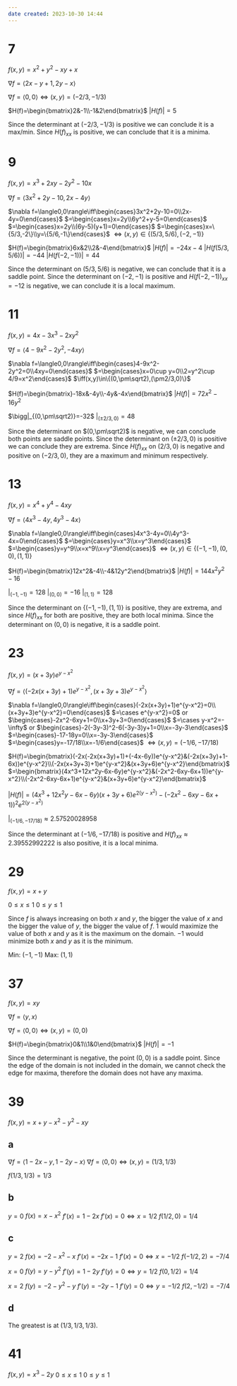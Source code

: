 ```yaml
---
date created: 2023-10-30 14:44
---
```


# 7

$f(x,y)=x^2+y^2-xy+x$

$\nabla f=\langle 2x-y+1,2y-x\rangle$

$\nabla f=\langle0,0\rangle\iff(x,y)=(-2/3,-1/3)$

$H(f)=\begin{bmatrix}2&-1\\-1&2\end{bmatrix}$
$|H(f)|=5$

Since the determinant at $(-2/3,-1/3)$ is positive we can conclude it is a max/min. Since $H(f)_{xx}$ is positive, we can conclude that it is a minima.

# 9

$f(x,y)=x^3+2xy-2y^2-10x$

$\nabla f=\langle3x^2+2y-10,2x-4y\rangle$

$\nabla f=\langle0,0\rangle\iff\begin{cases}3x^2+2y-10=0\\2x-4y=0\end{cases}$
$=\begin{cases}x=2y\\6y^2+y-5=0\end{cases}$
$=\begin{cases}x=2y\\(6y-5)(y+1)=0\end{cases}$
$=\begin{cases}x=\{5/3,-2\}\\y=\{5/6,-1\}\end{cases}$
$\iff(x,y)\in\{(5/3,5/6),(-2,-1)\}$

$H(f)=\begin{bmatrix}6x&2\\2&-4\end{bmatrix}$
$|H(f)|=-24x-4$
$|H(f(5/3,5/6))|=-44$
$|H(f(-2,-1))|=44$

Since the determinant on $(5/3,5/6)$ is negative, we can conclude that it is a saddle point. Since the determinant on $(-2,-1)$ is positive and $H(f(-2,-1))_{xx}=-12$ is negative, we can conclude it is a local maximum.

# 11

$f(x,y)=4x-3x^3-2xy^2$

$\nabla f=\langle4-9x^2-2y^2,-4xy\rangle$

$\nabla f=\langle0,0\rangle\iff\begin{cases}4-9x^2-2y^2=0\\4xy=0\end{cases}$
$=\begin{cases}x=0\cup y=0\\2=y^2\cup 4/9=x^2\end{cases}$
$\iff(x,y)\in\{(0,\pm\sqrt2),(\pm2/3,0)\}$

$H(f)=\begin{bmatrix}-18x&-4y\\-4y&-4x\end{bmatrix}$
$|H(f)|=72x^2-16y^2$

$\bigg|_{(0,\pm\sqrt2)}=-32$
$\bigg|_{(\pm2/3,0)}=48$

Since the determinant on $(0,\pm\sqrt2)$ is negative, we can conclude both points are saddle points. Since the determinant on $(\pm2/3,0)$ is positive we can conclude they are extrema. Since $H(f)_{xx}$ on $(2/3,0)$ is negative and positive on $(-2/3,0)$, they are a maximum and minimum respectively.

# 13

$f(x,y)=x^4+y^4-4xy$

$\nabla f=\langle4x^3-4y,4y^3-4x\rangle$

$\nabla f=\langle0,0\rangle\iff\begin{cases}4x^3-4y=0\\4y^3-4x=0\end{cases}$
$=\begin{cases}y=x^3\\x=y^3\end{cases}$
$=\begin{cases}y=y^9\\x=x^9\\x=y^3\end{cases}$
$\iff(x,y)\in\{(-1,-1),(0,0),(1,1)\}$

$H(f)=\begin{bmatrix}12x^2&-4\\-4&12y^2\end{bmatrix}$
$|H(f)|=144x^2y^2-16$

$\bigg|_{(-1,-1)}=128$
$\bigg|_{(0,0)}=-16$
$\bigg|_{(1,1)}=128$

Since the determinant on $\{(-1,-1),(1,1)\}$ is positive, they are extrema, and since $H(f)_{xx}$ for both are positive, they are both local minima. Since the determinant on $(0,0)$ is negative, it is a saddle point.

# 23

$f(x,y)=(x+3y)e^{y-x^2}$

$\nabla f=\langle(-2x(x+3y)+1)e^{y-x^2},(x+3y+3)e^{y-x^2}\rangle$

$\nabla f=\langle0,0\rangle\iff\begin{cases}(-2x(x+3y)+1)e^{y-x^2}=0\\(x+3y+3)e^{y-x^2}=0\end{cases}$
$=\cases e^{y-x^2}=0$ or $\begin{cases}-2x^2-6xy+1=0\\x+3y+3=0\end{cases}$
$=\cases y-x^2=-\infty$ or $\begin{cases}-2(-3y-3)^2-6(-3y-3)y+1=0\\x=-3y-3\end{cases}$
$=\begin{cases}-17-18y=0\\x=-3y-3\end{cases}$
$=\begin{cases}y=-17/18\\x=-1/6\end{cases}$
$\iff(x,y)=(-1/6,-17/18)$

$H(f)=\begin{bmatrix}(-2x(-2x(x+3y)+1)+(-4x-6y))e^{y-x^2}&(-2x(x+3y)+1-6x))e^{y-x^2}\\(-2x(x+3y+3)+1)e^{y-x^2}&(x+3y+6)e^{y-x^2}\end{bmatrix}$
$=\begin{bmatrix}(4x^3+12x^2y-6x-6y)e^{y-x^2}&(-2x^2-6xy-6x+1))e^{y-x^2}\\(-2x^2-6xy-6x+1)e^{y-x^2}&(x+3y+6)e^{y-x^2}\end{bmatrix}$

$|H(f)|=(4x^3+12x^2y-6x-6y)(x+3y+6)e^{2(y-x^2)}-(-2x^2-6xy-6x+1))^2e^{2(y-x^2)}$

$\bigg|_{(-1/6,-17/18)}\approx 2.57520028958$

Since the determinant at $(-1/6,-17/18)$ is positive and $H(f)_{xx}\approx 2.39552992222$ is also positive, it is a local minima.

# 29

$f(x,y)=x+y$

$0\le x\le 1$
$0\le y\le 1$

Since $f$ is always increasing on both $x$ and $y$, the bigger the value of $x$ and the bigger the value of $y$, the bigger the value of $f$. $1$ would maximize the value of both $x$ and $y$ as it is the maximum on the domain. $-1$ would minimize both $x$ and $y$ as it is the minimum.

Min: $(-1,-1)$
Max: $(1,1)$

# 37

$f(x,y)=xy$

$\nabla f=\langle y,x\rangle$

$\nabla f=\langle0,0\rangle\iff (x,y)=(0,0)$

$H(f)=\begin{bmatrix}0&1\\1&0\end{bmatrix}$
$|H(f)|=-1$

Since the determinant is negative, the point $(0,0)$ is a saddle point. Since the edge of the domain is not included in the domain, we cannot check the edge for maxima, therefore the domain does not have any maxima.

# 39

$f(x,y)=x+y-x^2-y^2-xy$

## a

$\nabla f=\langle1-2x-y,1-2y-x\rangle$
$\nabla f=\langle0,0\rangle\iff(x,y)=(1/3,1/3)$

$f(1/3,1/3)=1/3$

## b

$y=0$
$f(x)=x-x^2$
$f'(x)=1-2x$
$f'(x)=0\iff x=1/2$
$f(1/2,0)=1/4$

## c

$y=2$
$f(x)=-2-x^2-x$
$f'(x)=-2x-1$
$f'(x)=0\iff x=-1/2$
$f(-1/2,2)=-7/4$

$x=0$
$f(y)=y-y^2$
$f'(y)=1-2y$
$f'(y)=0\iff y=1/2$
$f(0,1/2)=1/4$

$x=2$
$f(y)=-2-y^2-y$
$f'(y)=-2y-1$
$f'(y)=0\iff y=-1/2$
$f(2,-1/2)=-7/4$

## d

The greatest is at $(1/3,1/3,1/3)$.

# 41

$f(x,y)=x^3-2y$
$0\le x\le1$
$0\le y\le1$
